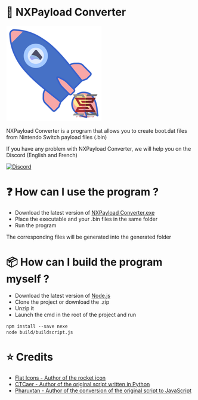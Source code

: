 # 🚀 NXPayload Converter

<img src="https://github.com/MurasakiNX/NXPayload-Converter/blob/main/NXPayload%20Converter.png?raw=true">

NXPayload Converter is a program that allows you to create boot.dat files from Nintendo Switch payload files (.bin)

If you have any problem with NXPayload Converter, we will help you on the Discord (English and French)

[![Discord](https://img.shields.io/discord/643436008452521984.svg?logo=discord&logoColor=white&label=Discord&color=7289DA
)](https://discord.gg/XRYzNKyc)

# ❓ How can I use the program ?

- Download the latest version of <a href="https://github.com/MurasakiNX/NXPayload-Converter/releases">NXPayload Converter.exe</a>
- Place the executable and your .bin files in the same folder
- Run the program

The corresponding files will be generated into the generated folder

# 📦 How can I build the program myself ?

- Download the latest version of <a href="https://nodejs.org/en/">Node.js</a>
- Clone the project or download the .zip
- Unzip it
- Launch the cmd in the root of the project and run

```
npm install --save nexe
node build/buildscript.js
```

# ⭐ Credits

- <a href="https://www.flaticon.com/authors/flat-icons">Flat Icons - Author of the rocket icon</a>
- <a href="https://github.com/CTCaer">CTCaer - Author of the original script written in Python</a>
- <a href="https://github.com/Pharuxtan">Pharuxtan - Author of the conversion of the original script to JavaScript</a> 


